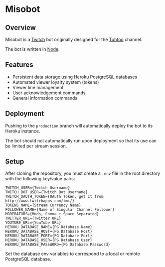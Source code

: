 Misobot
=======

## Overview

Misobot is a [Twitch](http://twitch.tv) bot originally designed for the [Tohfoo](http://twitch.tv/tohfoo_/profile) channel.

The bot is written in [Node](https://nodejs.org).


## Features

* Persistent data storage using [Heroku](http://heroku.com) PostgreSQL databases
* Automated viewer loyalty system (tokens)
* Viewer line management
* User acknowledgement commands
* General information commands


## Deployment

Pushing to the `production` branch will automatically deploy the bot to its Heroku instance.

The bot should not automatically run upon deployment so that its use can be limited per stream session.


## Setup

After cloning the repository, you must create a `.env` file in the root directory with the following key/value pairs:

    TWITCH_USER={Twitch Username}
    TWITCH_BOT_USER={Twitch Bot Username}
    TWITCH_OAUTH_TOKEN={OAuth Token, get it from http://www.twitchapps.com/tmi/}
    TOKENS_NAME={Stream Currency Name}
    FOLLOWER_NAME={Name of Singular Channel Follower}
    MODERATORS={Mods, Comma + Space Separated}
    TWITTER_URL={Twitter URL}
    YOUTUBE_URL={YouTube URL}
    HEROKU_DATABASE_NAME={PG Database Name}
    HEROKU_DATABASE_HOST={PG Database Host}
    HEROKU_DATABASE_PORT={PG Database Port}
    HEROKU_DATABASE_USER={PG Database User}
    HEROKU_DATABASE_PASSWORD={PG Database Password}

Set the database env variables to correspond to a local or remote PostgreSQL database.
